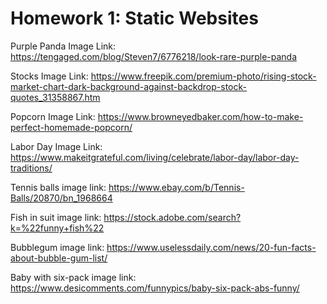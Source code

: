 # Homework 1: Static Websites





Purple Panda Image Link: https://tengaged.com/blog/Steven7/6776218/look-rare-purple-panda

Stocks Image Link:
https://www.freepik.com/premium-photo/rising-stock-market-chart-dark-background-against-backdrop-stock-quotes_31358867.htm

Popcorn Image Link:
https://www.browneyedbaker.com/how-to-make-perfect-homemade-popcorn/

Labor Day Image Link:
https://www.makeitgrateful.com/living/celebrate/labor-day/labor-day-traditions/

Tennis balls image link: https://www.ebay.com/b/Tennis-Balls/20870/bn_1968664

Fish in suit image link: https://stock.adobe.com/search?k=%22funny+fish%22

Bubblegum image link: https://www.uselessdaily.com/news/20-fun-facts-about-bubble-gum-list/

Baby with six-pack image link: https://www.desicomments.com/funnypics/baby-six-pack-abs-funny/



